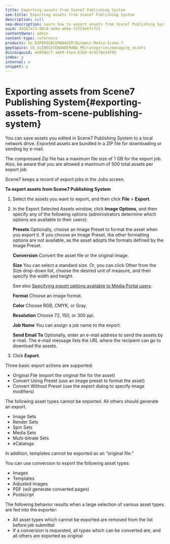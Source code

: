 ```yaml
---
title: Exporting assets from Scene7 Publishing System
seo-title: Exporting assets from Scene7 Publishing System
description: null
seo-description: Learn how to export assets from Scene7 Publishing System.
uuid: d42b7a73-80c0-4a9a-a04e-7ef53e6fcf22
contentOwner: admin
content-type: reference
products: SG_EXPERIENCEMANAGER/Dynamic-Media-Scene-7
geptopics: SG_SCENESEVENONDEMAND_PK/categories/managing_assets
discoiquuid: eb850ec7-a669-41ea-b2b0-4c9178e34f95
index: y
internal: n
snippet: y
---
```


# Exporting assets from Scene7 Publishing System{#exporting-assets-from-scene-publishing-system}

You can save assets you edited in Scene7 Publishing System to a local network drive. Exported assets are bundled in a ZIP file for downloading or sending by e-mail.

The compressed Zip file has a maximum file size of 1 GB for the export job. Also, be aware that you are allowed a maximum of 500 total assets per export job.

Scene7 keeps a record of export jobs in the Jobs screen.

**To export assets from Scene7 Publishing System**

1. Select the assets you want to export, and then click **File** &gt; **Export**. 
1. In the Export Selected Assets window, click **Image Options**, and then specify any of the following options (administrators determine which options are available to their users):

   **Presets** Optionally, choose an Image Preset to format the asset when you export it. If you choose an Image Preset, the other formatting options are not available, as the asset adopts the formats defined by the Image Preset.

   **Conversion** Convert the asset file or the original image.

   **Size** You can select a standard size. Or, you can click Other from the Size drop-down list, choose the desired unit of measure, and then specify the width and height.

   See also [Specifying export options available to Media Portal users](specifying-export-options-available-media.md#specifying_export_options_available_to_media_portal_users).

   **Format** Choose an image format.

   **Color** Choose RGB, CMYK, or Gray.

   **Resolution** Choose 72, 150, or 300 ppi.

   **Job Name** You can assign a job name to the export.

   **Send Email To** Optionally, enter an e-mail address to send the assets by e-mail. The e-mail message lists the URL where the recipient can go to download the assets.

1. Click **Export**.

Three basic export actions are supported:

* Original File (export the original file for the asset)
* Convert Using Preset (use an image preset to format the asset)
* Convert Without Preset (use the export dialog to specify image modifiers)

The following asset types cannot be exported. All others should generate an export.

* Image Sets
* Render Sets
* Spin Sets
* Media Sets
* Multi-bitrate Sets
* eCatalogs

In addition, templates cannot be exported as an “original file.”

You can use conversion to export the following asset types:

* Images
* Templates
* Adjusted Images
* PDF (will generate converted pages)
* Postscript

The following behavior results when a large selection of various asset types are fed into the exporter:

* All asset types which cannot be exported are removed from the list before job submittal 
* If a conversion is requested, all types which can be converted are, and all others are exported as original

